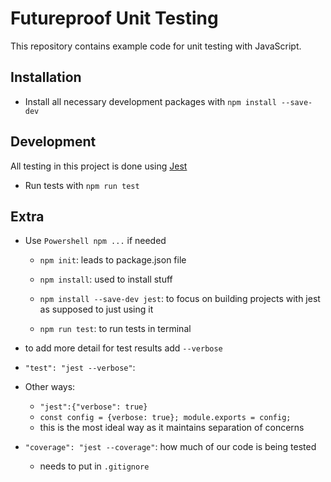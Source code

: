 # Futureproof Unit Testing

This repository contains example code for unit testing with JavaScript.

## Installation

- Install all necessary development packages with `npm install --save-dev`

## Development

All testing in this project is done using [Jest](https://jestjs.io/)

- Run tests with `npm run test`

## Extra

- Use `Powershell npm ...` if needed

  - `npm init`: leads to package.json file

  - `npm install`: used to install stuff

  - `npm install --save-dev jest`: to focus on building projects with jest as supposed to just using it

  - `npm run test`: to run tests in terminal

- to add more detail for test results add `--verbose`
- `"test": "jest --verbose"`:
- Other ways:

  - `"jest":{"verbose": true}`
  - `const config = {verbose: true}; module.exports = config;`
  - this is the most ideal way as it maintains separation of concerns

- `"coverage": "jest --coverage"`: how much of our code is being tested
  - needs to put in `.gitignore`

